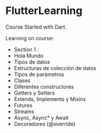 # FlutterLearning

Course Started with Dart.

Learning on course:
* Section 1 :
* Hola Mundo
* Tipos de datos
* Estructuras de colección de datos
* Tipos de parámetros
* Clases
* Diferentes constructores
* Getters y Setters
* Extends, Implements y Mixins
* Futures
* Streams
* Async, Async* y Await
* Decoradores (@override)
